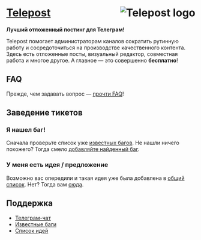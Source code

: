# [Telepost](https://telepost.me/) <img src="https://app.telepost.me/assets/favicons/icon-194x194.png" alt="Telepost logo" align="right" />

**Лучший отложенный постинг для Телеграм!**

Telepost помогает администраторам каналов сократить рутинную работу и сосредоточиться на производстве качественного контента. Здесь есть отложенные посты, визуальный редактор, совместная работа и многое другое. А главное — это совершенно **бесплатно**!


## FAQ
Прежде, чем задавать вопрос — [прочти FAQ](https://telepost-me.github.io/faq)!


## Заведение тикетов

### Я нашел баг!

Сначала проверьте список уже [известных багов](https://github.com/Telepost-me/support/issues?q=is%3Aissue+is%3Aopen+label%3Abug). Не нашли ничего похожего? Тогда смело [добавляйте найденный баг](https://github.com/Telepost-me/support/issues/new?assignees=&labels=bug&template=bug_report.md).

### У меня есть идея / предложение

Возможно вас опередили и такая идея уже была добавлена в [общий список](https://github.com/Telepost-me/support/issues?q=is%3Aissue+is%3Aopen+label%3Aidea). Нет? Тогда вам [сюда](https://github.com/Telepost-me/support/issues/new?assignees=&labels=idea&template=idea.md).


## Поддержка
* [Телеграм-чат](https://t.me/joinchat/KL_EBhbpHVuFmf_LDAHmTQ)
* [Известные баги](https://github.com/Telepost-me/support/issues?q=is%3Aissue+is%3Aopen+label%3Abug)
* [Список идей](https://github.com/Telepost-me/support/issues?q=is%3Aissue+is%3Aopen+label%3Aidea)
